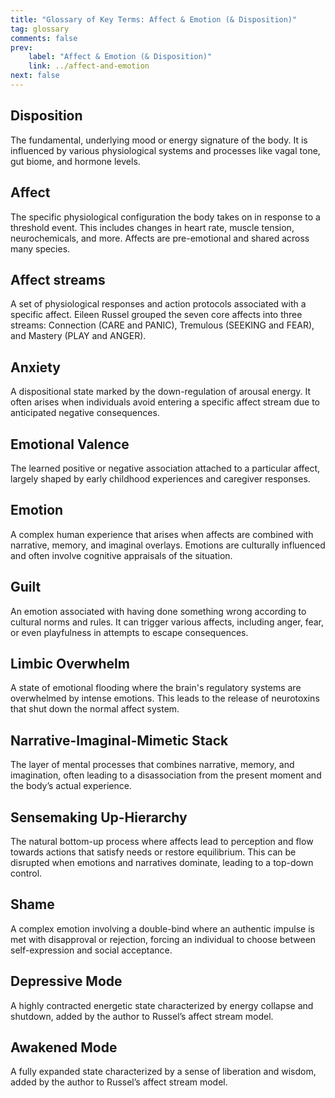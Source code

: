 ```yaml
---
title: "Glossary of Key Terms: Affect & Emotion (& Disposition)"
tag: glossary
comments: false
prev:
    label: "Affect & Emotion (& Disposition)"
    link: ../affect-and-emotion
next: false
---
```


## Disposition
The fundamental, underlying mood or energy signature of the body. It is influenced by various physiological systems and processes like vagal tone, gut biome, and hormone levels.

## Affect
The specific physiological configuration the body takes on in response to a threshold event. This includes changes in heart rate, muscle tension, neurochemicals, and more. Affects are pre-emotional and shared across many species.

## Affect streams
A set of physiological responses and action protocols associated with a specific affect. Eileen Russel grouped the seven core affects into three streams: Connection (CARE and PANIC), Tremulous (SEEKING and FEAR), and Mastery (PLAY and ANGER).

## Anxiety
A dispositional state marked by the down-regulation of arousal energy. It often arises when individuals avoid entering a specific affect stream due to anticipated negative consequences.

## Emotional Valence
The learned positive or negative association attached to a particular affect, largely shaped by early childhood experiences and caregiver responses.

## Emotion
A complex human experience that arises when affects are combined with narrative, memory, and imaginal overlays. Emotions are culturally influenced and often involve cognitive appraisals of the situation.

## Guilt
An emotion associated with having done something wrong according to cultural norms and rules. It can trigger various affects, including anger, fear, or even playfulness in attempts to escape consequences.

## Limbic Overwhelm
A state of emotional flooding where the brain's regulatory systems are overwhelmed by intense emotions. This leads to the release of neurotoxins that shut down the normal affect system.

## Narrative-Imaginal-Mimetic Stack
The layer of mental processes that combines narrative, memory, and imagination, often leading to a disassociation from the present moment and the body’s actual experience.

## Sensemaking Up-Hierarchy
The natural bottom-up process where affects lead to perception and flow towards actions that satisfy needs or restore equilibrium. This can be disrupted when emotions and narratives dominate, leading to a top-down control.

## Shame
A complex emotion involving a double-bind where an authentic impulse is met with disapproval or rejection, forcing an individual to choose between self-expression and social acceptance.

## Depressive Mode
A highly contracted energetic state characterized by energy collapse and shutdown, added by the author to Russel’s affect stream model.

## Awakened Mode
A fully expanded state characterized by a sense of liberation and wisdom, added by the author to Russel’s affect stream model.
